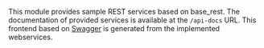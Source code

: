 This module provides sample REST services based on base_rest. The documentation of
provided services is available at the `/api-docs` URL. This frontend based on
[Swagger](https://swagger.io/) is generated from the implemented webservices.
